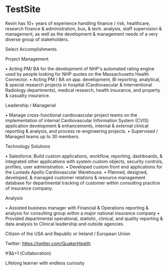 # TestSite
Kevin has 10+ years of experience handling finance / risk, healthcare, research finance & administration, bus, & tech. analysis, staff supervision & management, as well as the development & management needs of a very diverse group of stakeholders. 

Select Accomplishments

Project Management

•	Acting PM/ BA for the development of NHP's automated rating engine used by people looking for NHP quotes on the Massachusetts Health Connector.
•	Acting PM / BA on app. development, BI reporting, analytical, & special research projects in hospital (Cardiovascular & Interventional Radiology departments), medical research, health insurance, and property & casualty insurance.

Leadership / Managerial

•	Manage cross-functional cardiovascular project teams on the implementation of internal Cardiovascular Information System (CVIS) application development & enhancements, internal & external clinical reporting & analysis, and process re-engineering projects. 
•	Supervised / Managed teams up to 30 members.

Technology Solutions

•	Salesforce:  Build custom applications, workflow, reporting, dashboards, & integrated other applications with system custom objects, security controls, profiles, user administration.
•	Developed custom front end applications for the Lumedx Apollo Cardiovascular Warehouse.
•	Planned, designed, developed, & managed customer relations & resource management database for departmental tracking of customer within consulting practice of insurance company.

Analysis

•	Assisted business manager with Financial & Operations reporting & analysis for consulting group within a major national insurance company
•	Provided departmental operational, statistic, clinical, and quality reporting & data analysis to Clinical leadership and outside agencies.

Citizen of the USA and Republic or Ireland / European Union

Twitter: https://twitter.com/QuakerHealth

∀∃Δ>1 (Collaboration)

Lifelong learner with endless curiosity
